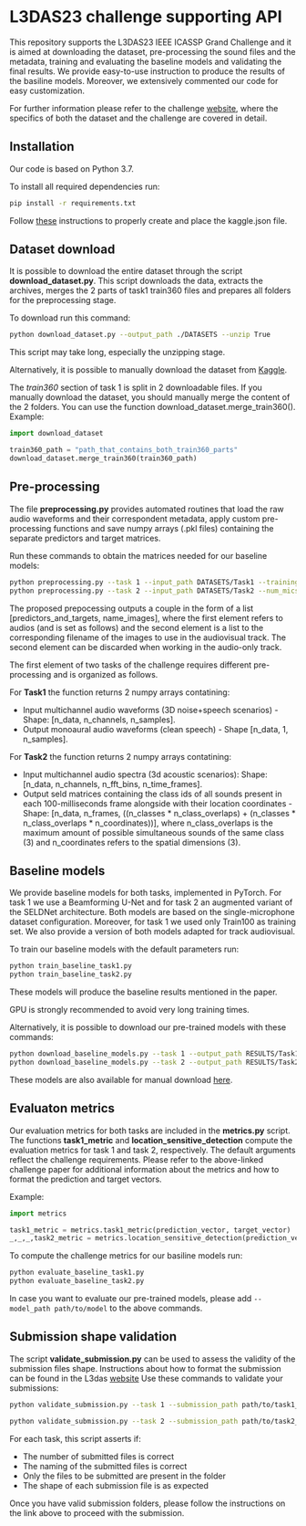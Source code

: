 # L3DAS23 challenge supporting API
This repository supports the L3DAS23 IEEE ICASSP Grand Challenge and it is aimed at downloading the dataset, pre-processing the sound files and the metadata, training and evaluating the baseline models and validating the final results.
We provide easy-to-use instruction to produce the results of the basiline models.
Moreover, we extensively commented our code for easy customization.

For further information please refer to the challenge [website](https://www.l3das.com/icassp2023/index.html), where the specifics of both the dataset and the challenge are covered in detail.

## Installation
Our code is based on Python 3.7.

To install all required dependencies run:
```bash
pip install -r requirements.txt
```

Follow [these](https://www.kaggle.com/docs/api) instructions to properly create and place the kaggle.json file.

## Dataset download
It is possible to download the entire dataset through the script **download_dataset.py**. This script downloads the data, extracts the archives, merges the 2 parts of task1 train360 files and prepares all folders for the preprocessing stage.

To download run this command:
```bash
python download_dataset.py --output_path ./DATASETS --unzip True
```

This script may take long, especially the unzipping stage.

Alternatively, it is possible to manually download the dataset from [Kaggle](https://www.kaggle.com/l3dasteam/l3das22).

The *train360* section of task 1 is split in 2 downloadable files. If you manually download the dataset, you should manually merge the content of the 2 folders. You can use the function download_dataset.merge_train360().
Example:

```python
import download_dataset

train360_path = "path_that_contains_both_train360_parts"
download_dataset.merge_train360(train360_path)
```

## Pre-processing
The file **preprocessing.py** provides automated routines that load the raw audio waveforms and their correspondent metadata, apply custom pre-processing functions and save numpy arrays (.pkl files) containing the separate predictors and target matrices.

Run these commands to obtain the matrices needed for our baseline models:
```bash
python preprocessing.py --task 1 --input_path DATASETS/Task1 --training_set train100 --num_mics 1
python preprocessing.py --task 2 --input_path DATASETS/Task2 --num_mics 1 --frame_len 100
```

The proposed prepocessing outputs a couple in the form of a list [predictors_and_targets, name_images], where the first element refers to audios (and is set as follows) and the second element is a list to the corresponding filename of the images to use in the audiovisual track. The second element can be discarded when working in the audio-only track.

The first element of two tasks of the challenge requires different pre-processing and is organized as follows.

For **Task1** the function returns 2 numpy arrays contatining:
* Input multichannel audio waveforms (3D noise+speech scenarios) - Shape: [n_data, n_channels, n_samples].
* Output monoaural audio waveforms (clean speech) - Shape [n_data, 1, n_samples].

For **Task2** the function returns 2 numpy arrays contatining:
* Input multichannel audio spectra (3d acoustic scenarios): Shape: [n_data, n_channels, n_fft_bins, n_time_frames].
* Output seld matrices containing the class ids of all sounds present in each 100-milliseconds frame alongside with their location coordinates - Shape: [n_data, n_frames, ((n_classes * n_class_overlaps) + (n_classes * n_class_overlaps * n_coordinates))], where n_class_overlaps is the maximum amount of possible simultaneous sounds of the same class (3) and n_coordinates refers to the spatial dimensions (3).


## Baseline models
We provide baseline models for both tasks, implemented in PyTorch. For task 1 we use a Beamforming U-Net and for task 2 an augmented variant of the SELDNet architecture. Both models are based on the single-microphone dataset configuration. Moreover, for task 1 we used only Train100 as training set. We also provide a version of both models adapted for track audiovisual. 

To train our baseline models with the default parameters run:
```bash
python train_baseline_task1.py
python train_baseline_task2.py
```
These models will produce the baseline results mentioned in the paper.

GPU is strongly recommended to avoid very long training times.

Alternatively, it is possible to download our pre-trained models with these commands:
```bash
python download_baseline_models.py --task 1 --output_path RESULTS/Task1/pretrained
python download_baseline_models.py --task 2 --output_path RESULTS/Task2/pretrained
```
These models are also available for manual download [here]().

## Evaluaton metrics
Our evaluation metrics for both tasks are included in the **metrics.py** script.
The functions **task1_metric** and **location_sensitive_detection** compute the evaluation metrics for task 1 and task 2, respectively. The default arguments reflect the challenge requirements. Please refer to the above-linked challenge paper for additional information about the metrics and how to format the prediction and target vectors.

Example:
```python
import metrics

task1_metric = metrics.task1_metric(prediction_vector, target_vector)
_,_,_,task2_metric = metrics.location_sensitive_detection(prediction_vector, target_vector)
```

To compute the challenge metrics for our basiline models run:
```bash
python evaluate_baseline_task1.py
python evaluate_baseline_task2.py
```

In case you want to evaluate our pre-trained models, please add
`
--model_path path/to/model
`
to the above commands.

## Submission shape validation
The script **validate_submission.py** can be used to assess the validity of the submission files shape. Instructions about how to format the submission can be found in the L3das [website](https://www.l3das.com/icassp2022/submission.html)
Use these commands to validate your submissions:
```bash
python validate_submission.py --task 1 --submission_path path/to/task1_submission_folder --test_path path/to/task1_test_dataset_folder

python validate_submission.py --task 2 --submission_path path/to/task2_submission_folder --test_path path/to/task2_test_dataset_folder
```

For each task, this script asserts if:
* The number of submitted files is correct
* The naming of the submitted files is correct
* Only the files to be submitted are present in the folder
* The shape of each submission file is as expected

Once you have valid submission folders, please follow the instructions on the link above to proceed with the submission.
